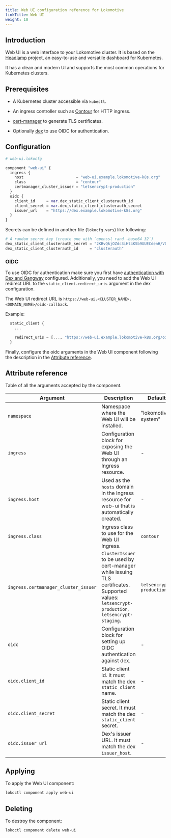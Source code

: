 ```yaml
---
title: Web UI configuration reference for Lokomotive
linkTitle: Web UI
weight: 10
---
```


## Introduction

Web UI is a web interface to your Lokomotive cluster. It is based on the
[Headlamp](https://github.com/kinvolk/headlamp) project, an easy-to-use and
versatile dashboard for Kubernetes.

It has a clean and modern UI and supports the most common operations for
Kubernetes clusters.

## Prerequisites

* A Kubernetes cluster accessible via `kubectl`.

* An ingress controller such as [Contour](contour.md) for HTTP ingress.

* [cert-manager](cert-manager.md) to generate TLS certificates.

* Optionally [dex](dex.md) to use OIDC for authentication.

## Configuration

```tf
# web-ui.lokocfg

component "web-ui" {
  ingress {
    host                       = "web-ui.example.lokomotive-k8s.org"
    class                      = "contour"
    certmanager_cluster_issuer = "letsencrypt-production"
  }
  oidc {
    client_id     = var.dex_static_client_clusterauth_id
    client_secret = var.dex_static_client_clusterauth_secret
    issuer_url    = "https://dex.example.lokomotive-k8s.org"
  }
}
```

Secrets can be defined in another file (`lokocfg.vars`) like following:

```tf
# A random secret key (create one with `openssl rand -base64 32`)
dex_static_client_clusterauth_secret = "2KBvQkjOZdc3iHt4KSb9GUECdenH/VDl04TwMdSyPcs="
dex_static_client_clusterauth_id     = "clusterauth"
```

### OIDC

To use OIDC for authentication make sure you first have [authentication with
Dex and Gangway](../../how-to-guides/authentication-with-dex-gangway.md)
configured. Additionally, you need to add the Web UI redirect URL to the
`static_client.redirect_uris` argument in the dex configuration.

The Web UI redirect URL is `https://web-ui.<CLUSTER_NAME>.<DOMAIN_NAME>/oidc-callback`.

Example:

```tf
  static_client {
    ...

    redirect_uris = [..., "https://web-ui.example.lokomotive-k8s.org/oidc-callback"]
  }
```

Finally, configure the oidc arguments in the Web UI component following the
description in the [Attribute reference](#attribute-reference).

## Attribute reference

Table of all the arguments accepted by the component.

| Argument                             | Description                                                                                                                                   | Default                  | Type   | Required |
|--------------------------------------|-----------------------------------------------------------------------------------------------------------------------------------------------|--------------------------|--------|----------|
| `namespace`                          | Namespace where the Web UI will be installed.                                                                                                 | "lokomotive-system"      | string | false    |
| `ingress`                            | Configuration block for exposing the Web UI through an Ingress resource.                                                                      | -                        | block  | false    |
| `ingress.host`                       | Used as the `hosts` domain in the Ingress resource for web-ui that is automatically created.                                                  | -                        | string | true     |
| `ingress.class`                      | Ingress class to use for the Web UI Ingress.                                                                                                  | `contour`                | string | false    |
| `ingress.certmanager_cluster_issuer` | `ClusterIssuer` to be used by cert-manager while issuing TLS certificates. Supported values: `letsencrypt-production`, `letsencrypt-staging`. | `letsencrypt-production` | string | false    |
| `oidc`                               | Configuration block for setting up OIDC authentication against dex.                                                                           | -                        | block  | false    |
| `oidc.client_id`                     | Static client id. It must match the dex `static_client` name.                                                                                 | -                        | string | true     |
| `oidc.client_secret`                 | Static client secret. It must match the dex `static_client` secret.                                                                           | -                        | string | true     |
| `oidc.issuer_url`                    | Dex's issuer URL. It must match the dex `issuer_host`.                                                                                        | -                        | string | true     |

## Applying

To apply the Web UI component:

```bash
lokoctl component apply web-ui
```

## Deleting

To destroy the component:

```bash
lokoctl component delete web-ui
```
